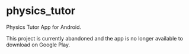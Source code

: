 # physics_tutor
Physics Tutor App for Android.

This project is currently abandoned and the app is no longer available to download on Google Play.
